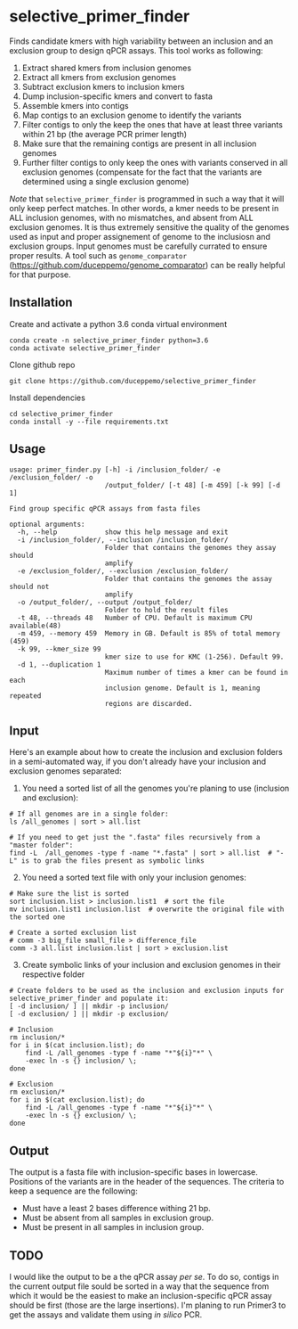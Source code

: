 # selective_primer_finder
Finds candidate kmers with high variability between an inclusion and an exclusion group to design qPCR assays. This tool works as following:
1. Extract shared kmers from inclusion genomes
2. Extract all kmers from exclusion genomes
3. Subtract exclusion kmers to inclusion kmers
4. Dump inclusion-specific kmers and convert to fasta
5. Assemble kmers into contigs
6. Map contigs to an exclusion genome to identify the variants
7. Filter contigs to only the keep the ones that have at least three variants within 21 bp (the average PCR primer length)
8. Make sure that the remaining contigs are present in all inclusion genomes
9. Further filter contigs to only keep the ones with variants conserved in all exclusion genomes (compensate for the fact that the variants are determined using a single exclusion genome)

*Note* that `selective_primer_finder` is programmed in such a way that it will only keep perfect matches. In other words, a kmer needs to be present in ALL inclusion genomes, with no mismatches, and absent from ALL exclusion genomes. It is thus extremely sensitive the quality of the genomes used as input and proper assignement of genome to the inclusiosn and exclusion groups. Input genomes must be carefully currated to ensure proper results. A tool such as `genome_comparator` (https://github.com/duceppemo/genome_comparator) can be really helpful for that purpose.

## Installation
Create and activate a python 3.6 conda virtual environment
```
conda create -n selective_primer_finder python=3.6
conda activate selective_primer_finder
```
Clone github repo
```
git clone https://github.com/duceppemo/selective_primer_finder
```
Install dependencies
```
cd selective_primer_finder
conda install -y --file requirements.txt
```
## Usage
```
usage: primer_finder.py [-h] -i /inclusion_folder/ -e /exclusion_folder/ -o
                        /output_folder/ [-t 48] [-m 459] [-k 99] [-d 1]

Find group specific qPCR assays from fasta files

optional arguments:
  -h, --help            show this help message and exit
  -i /inclusion_folder/, --inclusion /inclusion_folder/
                        Folder that contains the genomes they assay should
                        amplify
  -e /exclusion_folder/, --exclusion /exclusion_folder/
                        Folder that contains the genomes the assay should not
                        amplify
  -o /output_folder/, --output /output_folder/
                        Folder to hold the result files
  -t 48, --threads 48   Number of CPU. Default is maximum CPU available(48)
  -m 459, --memory 459  Memory in GB. Default is 85% of total memory (459)
  -k 99, --kmer_size 99
                        kmer size to use for KMC (1-256). Default 99.
  -d 1, --duplication 1
                        Maximum number of times a kmer can be found in each
                        inclusion genome. Default is 1, meaning repeated
                        regions are discarded.
```

## Input
Here's an example about how to create the inclusion and exclusion folders in a semi-automated way, if you don't already have your inclusion and exclusion genomes separated:
1. You need a sorted list of all the genomes you're planing to use (inclusion and exclusion):
```
# If all genomes are in a single folder:
ls /all_genomes | sort > all.list

# If you need to get just the ".fasta" files recursively from a "master folder":
find -L  /all_genomes -type f -name "*.fasta" | sort > all.list  # "-L" is to grab the files present as symbolic links
```
2. You need a sorted text file with only your inclusion genomes:
```
# Make sure the list is sorted
sort inclusion.list > inclusion.list1  # sort the file
mv inclusion.list1 inclusion.list  # overwrite the original file with the sorted one

# Create a sorted exclusion list
# comm -3 big_file small_file > difference_file
comm -3 all.list inclusion.list | sort > exclusion.list
```
3. Create symbolic links of your inclusion and exclusion genomes in their respective folder
```
# Create folders to be used as the inclusion and exclusion inputs for selective_primer_finder and populate it:
[ -d inclusion/ ] || mkdir -p inclusion/
[ -d exclusion/ ] || mkdir -p exclusion/

# Inclusion
rm inclusion/*
for i in $(cat inclusion.list); do
    find -L /all_genomes -type f -name "*"${i}"*" \
    -exec ln -s {} inclusion/ \;
done

# Exclusion
rm exclusion/*
for i in $(cat exclusion.list); do
    find -L /all_genomes -type f -name "*"${i}"*" \
    -exec ln -s {} exclusion/ \;
done
```

## Output
The output is a fasta file with inclusion-specific bases in lowercase. Positions of the variants are in the header of the sequences. The criteria to keep a sequence are the following:
* Must have a least 2 bases difference withing 21 bp.
* Must be absent from all samples in exclusion group.
* Must be present in all samples in inclusion group.

## TODO
I would like the output to be a the qPCR assay _per se_. To do so, contigs in the current output file sould be sorted in a way that the sequence from which it would be the easiest to make an inclusion-specific qPCR assay should be first (those are the large insertions). I'm planing to run Primer3 to get the assays and validate them using _in silico_ PCR.
